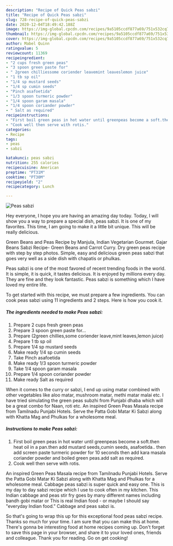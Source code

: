 ```yaml
---
description: "Recipe of Quick Peas sabzi"
title: "Recipe of Quick Peas sabzi"
slug: 728-recipe-of-quick-peas-sabzi
date: 2020-12-04T18:49:42.188Z
image: https://img-global.cpcdn.com/recipes/9a5105ccdf877a69/751x532cq70/peas-sabzi-recipe-main-photo.jpg
thumbnail: https://img-global.cpcdn.com/recipes/9a5105ccdf877a69/751x532cq70/peas-sabzi-recipe-main-photo.jpg
cover: https://img-global.cpcdn.com/recipes/9a5105ccdf877a69/751x532cq70/peas-sabzi-recipe-main-photo.jpg
author: Mabel Quinn
ratingvalue: 5
reviewcount: 11369
recipeingredient:
- "2 cups fresh green peas"
- "3 spoon green paste for"
- " 2green chilliessome coriender leavemint leaveslemon juice"
- "1 tb sp oil"
- "1/4 sp mustard seeds"
- "1/4 sp cumin seeds"
- "Pinch asafoetida"
- "1/3 spoon turmeric powder"
- "1/4 spoon garam masala"
- "1/4 spoon coriander powder"
- " Salt as required"
recipeinstructions:
- "First boil green peas in hot water until greenpeas become a soft.then heat oil in a pan.then add mustard seeds,cumin seeds, asafoetida.. then add screen paste turmeric powder for 10 seconds then add kara masala coriander powder and boiled green peas.add salt as required."
- "Cook well then serve with rotis."
categories:
- Recipe
tags:
- peas
- sabzi

katakunci: peas sabzi 
nutrition: 255 calories
recipecuisine: American
preptime: "PT31M"
cooktime: "PT30M"
recipeyield: "2"
recipecategory: Lunch

---
```



![Peas sabzi](https://img-global.cpcdn.com/recipes/9a5105ccdf877a69/751x532cq70/peas-sabzi-recipe-main-photo.jpg)

Hey everyone, I hope you are having an amazing day today. Today, I will show you a way to prepare a special dish, peas sabzi. It is one of my favorites. This time, I am going to make it a little bit unique. This will be really delicious.

Green Beans and Peas Recipe by Manjula, Indian Vegetarian Gourmet. Gajar Beans Sabzi Recipe- Green Beans and Carrot Curry. Dry green peas recipe with step by step photos. Simple, easy and delicious green peas sabzi that goes very well as a side dish with chapatis or phulkas.

Peas sabzi is one of the most favored of recent trending foods in the world. It is simple, it is quick, it tastes delicious. It is enjoyed by millions every day. They are fine and they look fantastic. Peas sabzi is something which I have loved my entire life.


To get started with this recipe, we must prepare a few ingredients. You can cook peas sabzi using 11 ingredients and 2 steps. Here is how you cook it.

<!--inarticleads1-->

##### The ingredients needed to make Peas sabzi:

1. Prepare 2 cups fresh green peas
1. Prepare 3 spoon green paste for...
1. Prepare  (2green chillies,some coriender leave,mint leaves,lemon juice)
1. Prepare 1 tb sp oil
1. Prepare 1/4 sp mustard seeds
1. Make ready 1/4 sp cumin seeds
1. Take Pinch asafoetida
1. Make ready 1/3 spoon turmeric powder
1. Take 1/4 spoon garam masala
1. Prepare 1/4 spoon coriander powder
1. Make ready  Salt as required


When it comes to the curry or sabzi, I end up using matar combined with other vegetables like aloo matar, mushroom matar, methi matar malai etc. I have tried simulating the green peas subzhi from Punjabi dhaba which will be a great combo for Naan, roti etc. An inspired Green Peas Masala recipe from Tamilnadu Punjabi Hotels. Serve the Patta Gobi Matar Ki Sabzi along with Khatta Mag and Phulkas for a wholesome meal. 

<!--inarticleads2-->

##### Instructions to make Peas sabzi:

1. First boil green peas in hot water until greenpeas become a soft.then heat oil in a pan.then add mustard seeds,cumin seeds, asafoetida.. then add screen paste turmeric powder for 10 seconds then add kara masala coriander powder and boiled green peas.add salt as required.
1. Cook well then serve with rotis.


An inspired Green Peas Masala recipe from Tamilnadu Punjabi Hotels. Serve the Patta Gobi Matar Ki Sabzi along with Khatta Mag and Phulkas for a wholesome meal. Cabbage peas sabzi is super quick and easy one. This is my day to day sabzi recipe which I use to cook often in my kitchen. This Indian cabbage and peas stir fry goes by many different names including bandh gobi matar or This is real Indian food - or maybe I should say &#34;everyday Indian food.&#34; Cabbage and peas sabzi is. 

So that's going to wrap this up for this exceptional food peas sabzi recipe. Thanks so much for your time. I am sure that you can make this at home. There's gonna be interesting food at home recipes coming up. Don't forget to save this page in your browser, and share it to your loved ones, friends and colleague. Thank you for reading. Go on get cooking!
